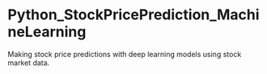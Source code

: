 # Python_StockPricePrediction_MachineLearning
Making stock price predictions with deep learning models using stock market data.
